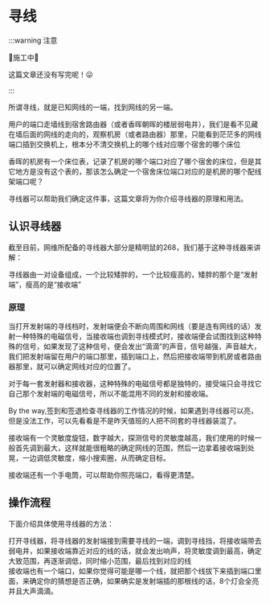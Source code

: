 # 寻线

:::warning 注意

🚧施工中🚧

这篇文章还没有写完呢！😛

:::

所谓寻线，就是已知网线的一端，找到网线的另一端。

用户的端口走墙线到宿舍路由器（或者香晖朝晖的楼层弱电井），我们是看不见藏在墙后面的网线的走向的，观察机房（或者路由器）那里，只能看到茫茫多的网线端口插到交换机上，根本分不清交换机上的哪个线对应哪个宿舍的哪个床位

香晖的机房有一个床位表，记录了机房的哪个端口对应了哪个宿舍的床位，但是其它地方是没有这个表的，那该怎么确定一个宿舍床位端口对应的是机房的哪个配线架端口呢？

寻线器可以帮助我们确定这件事，这篇文章将为你介绍寻线器的原理和用法。

## 认识寻线器

截至目前，网维所配备的寻线器大部分是精明鼠的268，我们基于这种寻线器来讲解：

<!-- ![寻线器图片](/img/wiki/xxq.jpg) -->

寻线器由一对设备组成，一个比较矮胖的，一个比较瘦高的，矮胖的那个是“发射端”，瘦高的是“接收端”

### 原理

当打开发射端的寻线档时，发射端便会不断向周围和网线（要是连有网线的话）发射一种特殊的电磁信号，当接收端也调到寻线模式时，接收端便会试图找到这种特殊的信号，如果发现了这种信号，便会发出“滴滴”的声音，信号越强，声音越大，我们把发射端留在用户的端口那里，插到端口上，然后把接收端带到机房或者路由器那里，就可以确定网线对应的位置了。

对于每一套发射器和接收器，这种特殊的电磁信号都是独特的，接受端只会寻找它自己那个发射端的电磁信号，所以不能混用不同的发射和接收端。

By the way,签到和签退检查寻线器的工作情况的时候，如果遇到寻线器可以亮，但是没法工作，可以先看看是不是昨天值班的人把不同套的寻线器装混了。

接收端有一个灵敏度旋钮，数字越大，探测信号的灵敏度越高，我们使用的时候一般首先调到最大，这样就能很粗略的确定网线的范围，然后一边拿着接收端到处晃，一边调低灵敏度，缩小搜索圈，从而确定目标。

接收端还有一个手电筒，可以帮助你照亮端口，看得更清楚。

## 操作流程

下面介绍具体使用寻线器的方法：

打开寻线器，将寻线器的发射端接到需要寻线的一端，调到寻线挡，将接收端带去弱电井，如果接收端靠近对应的线的话，就会发出响声，将灵敏度调到最高，确定大致范围，再逐渐调低，同时缩小范围，最后找到对应的线\
接收端也有一个端口，如果你觉得可能是哪一个线，就把那个线拔下来插到端口里面，来确定你的猜想是否正确，如果确实是发射端插的那根线的话，8个灯会全亮并且大声滴滴。
